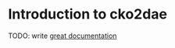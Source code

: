# Introduction to cko2dae

TODO: write [great documentation](http://jacobian.org/writing/great-documentation/what-to-write/)
